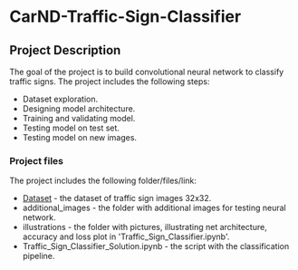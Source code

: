 # CarND-Traffic-Sign-Classifier
## Project Description

The goal of the project is to build convolutional neural network to classify traffic signs. The project includes the following steps:
- Dataset exploration.
- Designing model architecture.
- Training and validating model.
- Testing model on test set.
- Testing model on new images.

### Project files
The project includes the following folder/files/link:
- [Dataset](https://d17h27t6h515a5.cloudfront.net/topher/2017/February/5898cd6f_traffic-signs-data/traffic-signs-data.zip) - the dataset of traffic sign images 32x32.
- additional_images - the folder with additional images for testing neural network.
- illustrations - the folder with pictures, illustrating net architecture, accuracy and loss plot in 'Traffic_Sign_Classifier.ipynb'.
- Traffic_Sign_Classifier_Solution.ipynb - the script with the classification pipeline.
